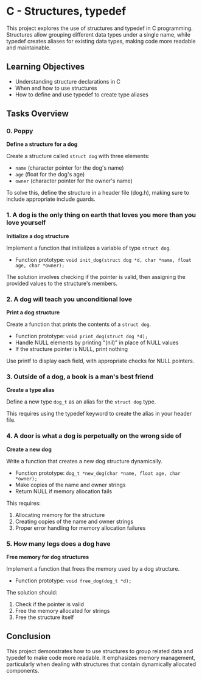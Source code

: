 # C - Structures, typedef

This project explores the use of structures and typedef in C programming. Structures allow grouping different data types under a single name, while typedef creates aliases for existing data types, making code more readable and maintainable.

## Learning Objectives

- Understanding structure declarations in C
- When and how to use structures
- How to define and use typedef to create type aliases

## Tasks Overview

### 0. Poppy
**Define a structure for a dog**

Create a structure called `struct dog` with three elements:
- `name` (character pointer for the dog's name)
- `age` (float for the dog's age)
- `owner` (character pointer for the owner's name)

To solve this, define the structure in a header file (dog.h), making sure to include appropriate include guards.

### 1. A dog is the only thing on earth that loves you more than you love yourself
**Initialize a dog structure**

Implement a function that initializes a variable of type `struct dog`.
- Function prototype: `void init_dog(struct dog *d, char *name, float age, char *owner);`

The solution involves checking if the pointer is valid, then assigning the provided values to the structure's members.

### 2. A dog will teach you unconditional love
**Print a dog structure**

Create a function that prints the contents of a `struct dog`.
- Function prototype: `void print_dog(struct dog *d);`
- Handle NULL elements by printing "(nil)" in place of NULL values
- If the structure pointer is NULL, print nothing

Use printf to display each field, with appropriate checks for NULL pointers.

### 3. Outside of a dog, a book is a man's best friend
**Create a type alias**

Define a new type `dog_t` as an alias for the `struct dog` type.

This requires using the typedef keyword to create the alias in your header file.

### 4. A door is what a dog is perpetually on the wrong side of
**Create a new dog**

Write a function that creates a new dog structure dynamically.
- Function prototype: `dog_t *new_dog(char *name, float age, char *owner);`
- Make copies of the name and owner strings
- Return NULL if memory allocation fails

This requires:
1. Allocating memory for the structure
2. Creating copies of the name and owner strings
3. Proper error handling for memory allocation failures

### 5. How many legs does a dog have
**Free memory for dog structures**

Implement a function that frees the memory used by a dog structure.
- Function prototype: `void free_dog(dog_t *d);`

The solution should:
1. Check if the pointer is valid
2. Free the memory allocated for strings
3. Free the structure itself

## Conclusion

This project demonstrates how to use structures to group related data and typedef to make code more readable. It emphasizes memory management, particularly when dealing with structures that contain dynamically allocated components.